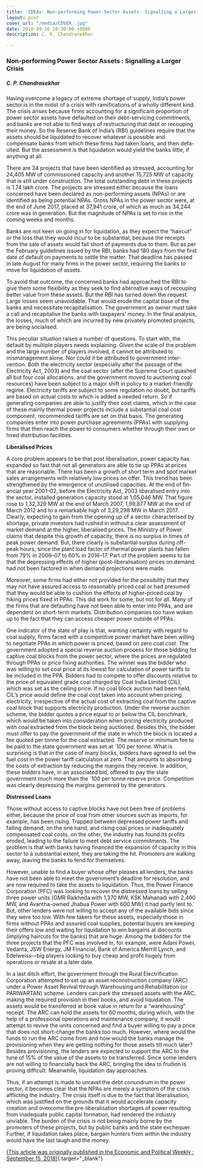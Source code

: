 ```yaml
---
title: 'IDEAs: Non-performing Power Sector Assets- Signalling a Larger Crisis '
layout: post
cover_url: "/media/COVER .jpg"
date: 2018-09-16 18:30:00 +0000
description: C. P. Chandrasekhar

---
```

### Non-performing Power Sector Assets : Signalling a Larger Crisis 

##### C. P. Chandrasekhar

Having overcome a legacy of ext­reme shortage of supply, India’s  power sector is in the midst of a crisis with ramifications of a wholly  diff­erent kind. The crisis arises because firms accounting for a  significant proportion of power sector assets have defaulted on their  debt-servicing commitments, and banks are not able to find ways of  rest­r­u­cturing that debt or recouping their money. So the Reserve Bank  of India’s (RBI) guidelines require that the assets should be  liquida­ted to recover whatever is possible and compensate banks from  which these firms had taken loans, and then defa­ulted. But the  assessment is that liquidation would yield the banks little, if anything  at all.

There are 34 projects that have been ide­n­tified as stressed,  accounting for 24,405 MW of commissioned capacity and another 15,725 MW  of capacity that is still under construction. The total outstanding debt  in these projects is 1.74 lakh crore. The projects are stressed either  because the loans concerned have been declared as non-performing assets  (NPAs) or are identified as being potential NPAs. Gross NPAs in the  power sector were, at the end of June 2017, placed at 37,941 crore, of  which as much as 34,244 crore was in generation. But the magnitude of  NPAs is set to rise in the coming weeks and months.

Banks are not keen on going in for liquidation, as they expect the  “haircut” or the loss that they would incur to be substantial, because  the receipts from the sale of assets would fall short of payments due to  them. But as per the February guidelines issued by the RBI, banks had  180 days from the first date of default on payments to settle the  matter. That deadline has passed in late August for many firms in the  power sector, requiring the banks to move for liquidation of assets.

To avoid that outcome, the concerned banks had approached the RBI to  give them some flexibility as they seek to find alternative ways of  recouping better value from these assets. But the RBI has turned down  the request. Large losses seem unavoidable. That would erode the capital  base of the banks and necessitate recapitalisation. The government as  ow­ner must take a call and recapitalise the banks with taxpayers’  money. In the final analysis, the losses, much of which are incurred by  new privately promoted projects, are being socialised.

This peculiar situation raises a number of questions. To start with,  the default by multiple players needs explaining. Given the scale of the  problem and the large number of players involved, it cannot be  attributed to mismanagement alone. Nor could it be attributed to  government inte­r­­vention. Both the electricity sector (esp­eci­ally  after the passage of the Electricity Act, 2003) and the coal sector  (after the Supreme Court quashed all but four coal allocations, and the  government moved to auctioning coal res­ources) have been subject to a  major shift in policy to a market-friendly regime. Ele­­ctricity tariffs  are subject to some regulation no doubt, but tariffs are based on  actual costs to which is added a needed return. So if generating  companies are able to justify their cost claims, which in the case of  these mainly thermal power projects in­clude a substantial coal cost  component, recommended tariffs are set on that basis. The generating  companies enter into power purchase agreements (PPAs) with supplying  firms that then reach the power to consumers whether through their own  or hired distribution facilities.

**Liberalised Prices**

A core problem app­ears to be that post liberalisation, power  capacity has expanded so fast that not all generators are able to tie up  PPAs at prices that are reasonable. There has been a growth of short  term and spot market sales arrangements with relatively low prices on  offer. This trend has been stren­g­thened by the emergence of unutilised  capacities. At the end of fin­ancial year 2001–02, before the  Electricity Act, 2003 liberalised entry into the sector, installed  generation capacity stood at 1,05,046 MW. That figure rose to 1,32,329  MW at the end of March 2007, 1,99,877 MW at the end of March 2012 and to  a remarkable high of 3,29,298 MW in March 2017. Clearly, expecting to  gain from the opening up of a sector characterised by shortage, private  investors had rushed in without a clear assessment of market demand at  the higher, liberalised prices. The Ministry of Power claims that  despite this growth of capacity, there is no surplus in times of peak  power demand. But, there clearly is substantial surplus during off-peak  hours, since the plant load factor of thermal power plants has fallen  from 79% in 2006–07 to 60% in 2016–17. Part of the problem seems to be  that the depressing effects of higher (post-liberalisation) prices on  demand had not been factored in when demand projections were made.

Moreover, some firms had either not provided for the possibility that  they may not have assured access to reasonably priced coal or had  presumed that they would be able to cushion the effects of higher-priced  coal by hiking prices fixed in PPAs. This did work for some, but not  for all. Many of the firms that are defaulting have not been able to  enter into PPAs, and are dependent on short-term markets. Distribution  companies too have woken up to the fact that they can access cheaper  power outside of PPAs.

One indicator of the state of play is that, wanting certainty with  regard to coal supply, firms faced with a competitive power market have  been willing to negotiate PPAs in which power is priced, based on zero  coal cost. The government adopted a special reverse auction process for  those bidding for captive coal blocks from the power sector, where the  prices are regulated through PPAs or price fixing authorities. The  winner was the bidder who was willing to set coal price at its lowest  for calculation of power tariffs to be included in the PPA. Bidders had  to compete to offer discounts relative to the price of equivalent grade  coal charged by Coal India Limited (CIL), which was set as the ceiling  price. If no coal block auction had been held, CIL’s price would define  the coal cost taken into account when pricing electricity, irrespective  of the actual cost of extracting coal from the captive coal block that  supports electricity production. Under the reverse auction scheme, the  bidder quotes a price equal to or below the CIL benchmark, which would  be taken into consideration when pricing electricity produced with coal  extracted from the block being auctioned. Besides this, the bidder must  offer to pay the government of the state in which the block is located a  fee quoted per tonne for the coal extracted. The reserve or minimum fee  to be paid to the state government was set at \`100 per tonne. What is  surprising is that in the case of many blocks, bidders have agreed to  set the fuel cost in the power tariff calculation at zero. That amounts  to absorbing the costs of extraction by reducing the margins they  receive. In addition, these bidders have, in an associated bid, offered  to pay the state government much more than the \`100 per tonne reserve  price. Competition was clearly depressing the margins garnered by the  generators.

**Distressed Loans**

Those without access to captive blocks have not been free of problems  either, because the price of coal from other sources such as imports,  for example, has been rising. Trapped between depressed power tariffs  and falling demand, on the one hand, and rising coal prices or  inadequately compensated coal costs, on the other, the industry has  found its profits eroded, leading to the failure to meet debt service  commitments. The problem is that with banks having financed the  expansion of capacity in this sector to a substantial extent, they are  taking the hit. Promoters are walking away, leaving the banks to fend  for themselves.

However, unable to find a buyer whose offer pleases all lenders, the  banks have not been able to meet the government’s deadline for  resolution, and are now required to take the assets to liquidation.  Thus, the Power Finance Corporation (PFC) was looking to recover the  distressed loans by selling three power units (GMR Raikheda with 1,370  MW, KSK Mahanadi with 2,400 MW, and Avantha-owned Jhabua Power with 600  MW) it had partly lent to. But, other lenders were not willing to accept  any of the available bids since they were too low. With few takers for  these assets, especially those in firms without PPAs and assured coal  supplies, potential buyers are keeping their offers low and waiting for  liquidation to win bargains at discounts (implying haircuts for the  banks) that are huge. Among the bidders for the three projects that the  PFC was involved in, for example, were Adani Power, Ved­anta, JSW  Energy, JM Financial, Bank of America Merrill Lynch, and Edelweiss—big  players looking to buy cheap and profit hugely from operations or resale  at a later date.

In a last ditch effort, the government through the Rural  Electrification Corporation attempted to set up an asset reconstruction  company (ARC) under a Power Asset Revival through Warehousing and  Rehabilitation (or PARIWARTAN) scheme. Lenders can park the stressed  assets with the ARC, making the required provision in their books, and  avoid liquidation. The assets would be transferred at book value in  return for a “warehousing” receipt. The ARC can hold the assets for 60  months, during which, with the help of a professional operations and  maintenance company, it would attempt to revive the units concerned and  find a buyer willing to pay a price that does not short-change the banks  too much. However, where would the funds to run the ARC come from and  how would the banks manage the provisioning when they are getting  nothing for those assets till much later? Besides provisioning, the  lenders are expected to support the ARC to the tune of 15% of the value  of the assets to be transferred. Since some lenders are not willing to  financially back the ARC, bringing the idea to fruition is proving  difficult. Meanwhile, liquidation day app­roaches.

Thus, if an attempt is made to unravel the debt conundrum in the  power sector, it becomes clear that the NPAs are merely a symptom of the  crisis afflicting the industry. The crisis itself is due to the fact  that liberalisation, which was justified on the grounds that it would  accelerate capacity creation and overcome the pre-liberalisation  shortages of power resulting from inadequate public capital formation,  had rendered the industry unviable. The burden of the crisis is not  being mainly borne by the promoters of these projects, but by public  banks and the state exchequer. Further, if liquidation takes place,  bargain hunters from within the industry would have the last laugh and  the money.

[(This article was originally published in the Economic and Political Weekly : September 15, 2018)](){:target="_blank"}